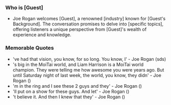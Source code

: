 ### Who is [Guest]
- Joe Rogan welcomes [Guest], a renowned [industry] known for [Guest's Background]. The conversation promises to delve into [specific topics], offering listeners a unique perspective from [Guest]'s wealth of experience and knowledge.


### Memorable Quotes
- 've had that vision, you know, for so long. You know, I' - Joe Rogan (sds)
- 's big in the MoiTai world, and Liam Harrison is a MoiTai world champion. They were telling me how awesome you were years ago. But until Saturday night of last week, the world, you know, they didn' - Joe Rogan ()
- 'm in the ring and I see these 2 guys and they' - Joe Rogan ()
- 'll put on a show for these guys. And let' - Joe Rogan ()
- 't believe it. And then I knew that they' - Joe Rogan ()

